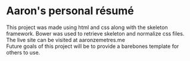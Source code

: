 # Aaron's personal résumé
This project was made using html and css along with the skeleton framework. Bower was used to retrieve skeleton and normalize css files.  
The live site can be visited at aaronzemetres.me  
Future goals of this project will be to provide a barebones template for others to use.  

